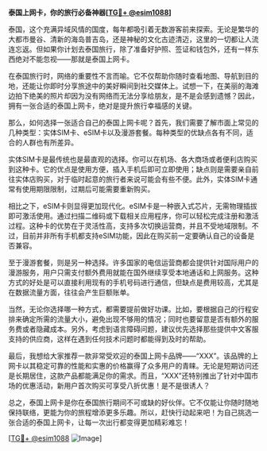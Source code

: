 **泰国上网卡，你的旅行必备神器[[TG💪+ @esim1088](https://t.me/s/esim1088)]**

泰国，这个充满异域风情的国度，每年都吸引着无数游客前来探索。无论是繁华的大都市曼谷、清新的海岛普吉岛，还是神秘的文化古迹清迈，这里的一切都让人流连忘返。但如果你计划去泰国旅行，除了准备好护照、签证和钱包外，还有一样东西绝对不能忽视——那就是泰国上网卡。

在泰国旅行时，网络的重要性不言而喻。它不仅帮助你随时查看地图、导航到目的地，还能让你即时分享旅途中的美好瞬间到社交媒体上。试想一下，在美丽的海滩边拍下绝美的照片却因为没有网络而无法分享给朋友，是不是会感到遗憾？因此，拥有一张合适的泰国上网卡，绝对是提升旅行幸福感的关键。

那么，如何选择一张适合自己的泰国上网卡呢？首先，我们需要了解市面上常见的几种类型：实体SIM卡、eSIM卡以及漫游套餐。每种类型的优缺点各有不同，适合的人群也有所差异。

实体SIM卡是最传统也是最直观的选择。你可以在机场、各大商场或者便利店购买到这种卡。它的优点是使用方便，插入手机后即可立即使用；缺点则是需要亲自前往实体店购买，对于临时起意的旅行者来说可能会有些不便。此外，实体SIM卡通常有使用期限限制，过期后可能需要重新购买。

相比之下，eSIM卡则显得更加现代化。eSIM卡是一种嵌入式芯片，无需物理插拔即可激活使用。通过扫描二维码或下载相关应用程序，你可以轻松完成注册和激活过程。这种卡的优势在于灵活性高，支持多次切换运营商，并且不受地域限制。不过，目前并非所有手机都支持eSIM功能，因此在购买前一定要确认自己的设备是否兼容。

至于漫游套餐，则是另一种选择。许多国家的电信运营商都会提供针对国际用户的漫游服务，用户只需支付额外费用就能在国外继续享受本地通话和上网服务。这种方式的好处是可以直接利用现有的手机号码进行通信，但缺点是费用较高，尤其是在数据流量方面，往往会产生巨额账单。

当然，无论你选择哪一种方式，都需要提前做好功课。比如，要根据自己的行程安排来确定所需的流量大小，避免出现不够用的情况；同时也要留意是否有额外的服务费或者隐藏成本。另外，考虑到语言障碍问题，建议优先选择那些提供中文客服支持的供应商，这样在遇到任何技术问题时都能得到及时的帮助。

最后，我想给大家推荐一款非常受欢迎的泰国上网卡品牌——“XXX”。该品牌的上网卡以其稳定可靠的性能和实惠的价格赢得了众多用户的青睐。无论是短期访问还是长期居住，这款产品都能满足你的需求。而且，“XXX”还特别推出了针对中国市场的优惠活动，新用户首次购买可享受八折优惠！是不是很诱人？

总之，泰国上网卡是你在泰国旅行期间不可或缺的好伙伴。它不仅能让你随时随地保持联络，更能为你的旅程增添更多乐趣。所以，赶快行动起来吧！为自己挑选一张合适的泰国上网卡，让每一次出行都变得更加精彩难忘！

[[TG💪+ @esim1088](https://t.me/s/esim1088) ![Image](https://i.postimg.cc/4NQfJmqS/Snipaste-2025-05-13-00-14-12.png)]